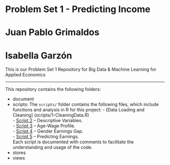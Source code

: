 # Problem Set 1 - Predicting Income 
# Juan Pablo Grimaldos 
# Isabella Garzón 

This is our Problem Set 1 Repository for Big Data & Machine Learning for Applied Economics

---

This repository contains the following folders: 

- document
- scripts:
  The `scripts/` folder contains the following files, which include functions and analysis in R for this project:
         - [Data Loading and Cleaning] (scripts/1-CleaningData.R)   
         - [Script 2](scripts/script2.R) – Descriptive Variables.  
         - [Script 3](scripts/script3.R) – Age-Wage Profile.  
         - [Script 4](scripts/script4.R) – Gender Earnings Gap.  
         - [Script 5](scripts/script5.R) – Predicting Earnings.  
  Each script is documented with comments to facilitate the understanding and usage of the code.
- stores
- views 



